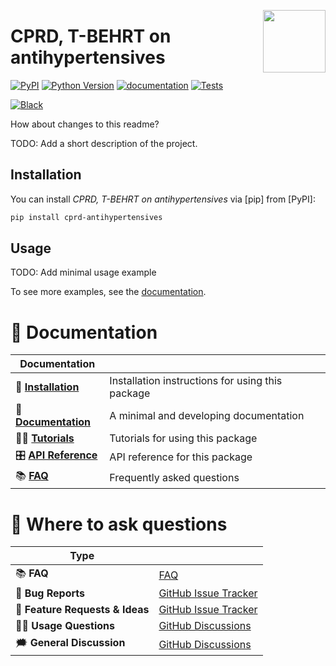 <a href="https://github.com/MartinBernstorff/cprd-antihypertensives"><img src="https://github.com/MartinBernstorff/cprd-antihypertensives/blob/main/docs/_static/icon.png?raw=true" width="100" align="right"/></a>

# CPRD, T-BEHRT on antihypertensives

[![PyPI](https://img.shields.io/pypi/v/cprd-antihypertensives.svg)][pypi status]
[![Python Version](https://img.shields.io/pypi/pyversions/cprd-antihypertensives)][pypi status]
[![documentation](https://github.com/MartinBernstorff/cprd-antihypertensives/workflows/documentation/badge.svg)][documentation]
[![Tests](https://github.com/MartinBernstorff/cprd-antihypertensives/workflows/tests/badge.svg)][tests]

[![Black](https://img.shields.io/badge/code%20style-black-000000.svg)][black]

[pypi status]: https://pypi.org/project/cprd-antihypertensives/
[documentation]: https://MartinBernstorff.github.io/cprd-antihypertensives/
[tests]: https://github.com/MartinBernstorff/cprd-antihypertensives/actions?workflow=Tests
[black]: https://github.com/psf/black

How about changes to this readme?

TODO: Add a short description of the project.

## Installation

You can install _CPRD, T-BEHRT on antihypertensives_ via [pip] from [PyPI]:

```bash
pip install cprd-antihypertensives
```

## Usage

TODO: Add minimal usage example

To see more examples, see the [documentation].

# 📖 Documentation

| Documentation         |                                                  |
| --------------------- | ------------------------------------------------ |
| 🔧 **[Installation]**  | Installation instructions for using this package |
| 📖 **[Documentation]** | A minimal and developing documentation           |
| 👩‍💻 **[Tutorials]**     | Tutorials for using this package                 |
| 🎛️ **[API Reference]** | API reference for this package                   |
| 📚 **[FAQ]**           | Frequently asked questions                       |


# 💬 Where to ask questions

| Type                           |                        |
| ------------------------------ | ---------------------- |
| 📚 **FAQ**                      | [FAQ]                  |
| 🚨 **Bug Reports**              | [GitHub Issue Tracker] |
| 🎁 **Feature Requests & Ideas** | [GitHub Issue Tracker] |
| 👩‍💻 **Usage Questions**          | [GitHub Discussions]   |
| 🗯 **General Discussion**       | [GitHub Discussions]   |

[Documentation]: https://MartinBernstorff.github.io/cprd-antihypertensives/index.html
[Installation]: https://MartinBernstorff.github.io/cprd-antihypertensives/installation.html
[Tutorials]: https://MartinBernstorff.github.io/cprd-antihypertensives/tutorials.html
[API Reference]: https://MartinBernstorff.github.io/cprd-antihypertensives/references.html
[FAQ]: https://MartinBernstorff.github.io/cprd-antihypertensives/faq.html
[github issue tracker]: https://github.com/MartinBernstorff/cprd-antihypertensives/issues
[github discussions]: https://github.com/MartinBernstorff/cprd-antihypertensives/discussions


